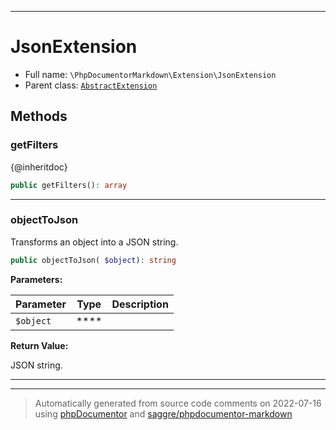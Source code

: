 ***

# JsonExtension





* Full name: `\PhpDocumentorMarkdown\Extension\JsonExtension`
* Parent class: [`AbstractExtension`](../../Twig/Extension/AbstractExtension.md)




## Methods


### getFilters

{@inheritdoc}

```php
public getFilters(): array
```











***

### objectToJson

Transforms an object into a JSON string.

```php
public objectToJson( $object): string
```








**Parameters:**

| Parameter | Type | Description |
|-----------|------|-------------|
| `$object` | **** |  |


**Return Value:**

JSON string.



***


***
> Automatically generated from source code comments on 2022-07-16 using [phpDocumentor](http://www.phpdoc.org/) and [saggre/phpdocumentor-markdown](https://github.com/Saggre/phpDocumentor-markdown)
